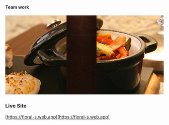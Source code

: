 #### Team work


<img src="./src/Components/image/porte-sainte-claire-3.png">

### Live Site
[https://floral-s.web.app](https://floral-s.web.app)

